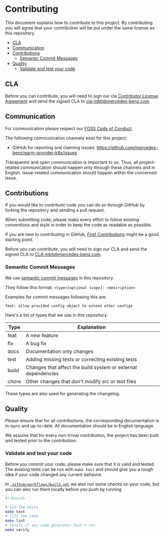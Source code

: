 <!-- SPDX-License-Identifier: MIT -->

# Contributing

This document explains how to contribute to this project.
By contributing you will agree that your contribution will be put under the same license as this repository.

<!-- toc -->
- [CLA](#cla)
- [Communication](#communication)
- [Contributions](#contributions)
    - [Semantic Commit Messages](#semantic-commit-messages)
- [Quality](#quality)
    - [Validate and test your code](#validate-and-test-your-code)
<!-- /toc -->

## CLA

Before you can contribute, you will need to sign our cla [Contributor License Agreement](https://github.com/mercedes-benz/foss/blob/master/cla/2022-04-25_MB_FOSS_CLA_MBTI.pdf) and send the signed CLA to <cla-mbti@mercedes-benz.com>

## Communication

For communication please respect our [FOSS Code of Conduct](https://github.com/mercedes-benz/foss/blob/master/CODE_OF_CONDUCT.md).

The following communication channels exist for this project:
- GitHub for reporting and claiming issues: https://github.com/mercedes-benz/garm-provider-k8s/issues

Transparent and open communication is important to us.
Thus, all project-related communication should happen only through these channels and in English.
Issue-related communication should happen within the concerned issue.

## Contributions

If you would like to contribute code you can do so through GitHub by forking the repository and sending a pull request.

When submitting code, please make every effort to follow existing conventions and style in order to keep the code as readable as possible.

If you are new to contributing in GitHub, [First Contributions](https://github.com/firstcontributions/first-contributions) might be a good starting point.

Before you can contribute, you will need to sign our CLA and send the signed CLA to CLA-mbti@mercedes-benz.com.

### Semantic Commit Messages

We use [semantic commit messages](https://www.conventionalcommits.org/en/v1.0.0/) in this repository.

They follow this format: `<type>[optional scope]: <description>`

Examples for commit messages following this are:

`feat: allow provided config object to extend other configs`

Here's a list of types that we use in this repository:

| Type  | Explanation                                                   |
|-------|---------------------------------------------------------------|
| feat  | A new feature                                                 |
| fix   | A bug fix                                                     |
| docs  | Documentation only changes                                    |
| test  | Adding missing tests or correcting existing tests             |
| build | Changes that affect the build system or external dependencies |
| chore | Other changes that don't modify src or test files             |

These types are also used for generating the changelog.

## Quality
Please ensure that for all contributions, the corresponding documentation is in-sync and up-to-date. All documentation should be in English language.

We assume that for every non-trivial contribution, the project has been built and tested prior to the contribution.

### Validate and test your code

Before you commit your code, please make sure that it is valid and tested. The existing tests can be run with `make test` and should give you a rough idea if your code changed any current behavior.

In [`.github/workflows/build.yml`](.github/workflows/build.yml) we also run some checks on your code, but you can also run them locally
before you push by running

```bash
#!/bin/sh

# run the tests
make test
# lint the code
make lint
# verify if any code-generator hasn't run
make verify
```
